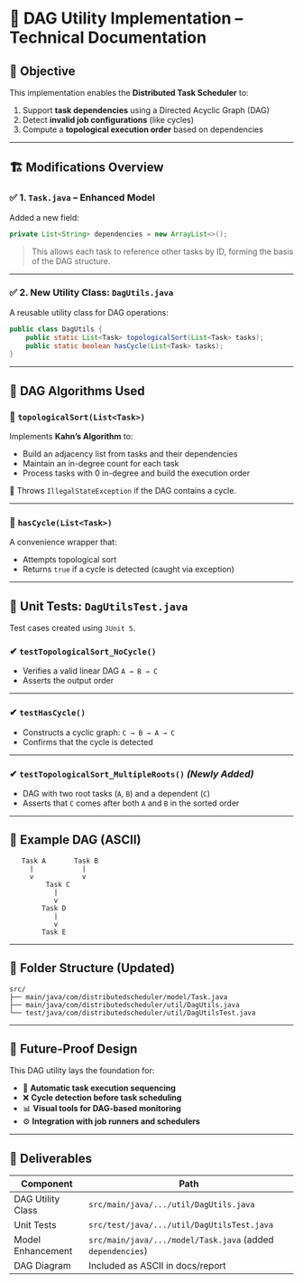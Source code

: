 
# 📘 DAG Utility Implementation – Technical Documentation

## 🎯 Objective

This implementation enables the **Distributed Task Scheduler** to:

1. Support **task dependencies** using a Directed Acyclic Graph (DAG)
2. Detect **invalid job configurations** (like cycles)
3. Compute a **topological execution order** based on dependencies

---

## 🏗️ Modifications Overview

### ✅ 1. **`Task.java` – Enhanced Model**

Added a new field:
```java
private List<String> dependencies = new ArrayList<>();
```

> This allows each task to reference other tasks by ID, forming the basis of the DAG structure.

---

### ✅ 2. **New Utility Class: `DagUtils.java`**

A reusable utility class for DAG operations:
```java
public class DagUtils {
    public static List<Task> topologicalSort(List<Task> tasks);
    public static boolean hasCycle(List<Task> tasks);
}
```

---

## 🧠 DAG Algorithms Used

### 🔹 `topologicalSort(List<Task>)`
Implements **Kahn’s Algorithm** to:

- Build an adjacency list from tasks and their dependencies
- Maintain an in-degree count for each task
- Process tasks with 0 in-degree and build the execution order

🔁 Throws `IllegalStateException` if the DAG contains a cycle.

---

### 🔹 `hasCycle(List<Task>)`
A convenience wrapper that:

- Attempts topological sort
- Returns `true` if a cycle is detected (caught via exception)

---

## 🧪 Unit Tests: `DagUtilsTest.java`

Test cases created using `JUnit 5`.

### ✔ `testTopologicalSort_NoCycle()`
- Verifies a valid linear DAG `A → B → C`
- Asserts the output order

---

### ✔ `testHasCycle()`
- Constructs a cyclic graph: `C → B → A → C`
- Confirms that the cycle is detected

---

### ✔ `testTopologicalSort_MultipleRoots()` *(Newly Added)*
- DAG with two root tasks (`A`, `B`) and a dependent (`C`)
- Asserts that `C` comes after both `A` and `B` in the sorted order

---

## 🔎 Example DAG (ASCII)

```
   Task A       Task B
     |            |
     v            v
         Task C
           |
           v
        Task D
           |
           v
        Task E
```

---

## 📂 Folder Structure (Updated)

```
src/
├── main/java/com/distributedscheduler/model/Task.java
├── main/java/com/distributedscheduler/util/DagUtils.java
└── test/java/com/distributedscheduler/util/DagUtilsTest.java
```

---

## 🔮 Future-Proof Design

This DAG utility lays the foundation for:

- 🔁 **Automatic task execution sequencing**
- ❌ **Cycle detection before task scheduling**
- 📊 **Visual tools for DAG-based monitoring**
- ⚙️ **Integration with job runners and schedulers**

---

## 📄 Deliverables

| Component             | Path                                                       |
|----------------------|------------------------------------------------------------|
| DAG Utility Class     | `src/main/java/.../util/DagUtils.java`                     |
| Unit Tests            | `src/test/java/.../util/DagUtilsTest.java`                 |
| Model Enhancement     | `src/main/java/.../model/Task.java` (added `dependencies`) |
| DAG Diagram           | Included as ASCII in docs/report                          |

